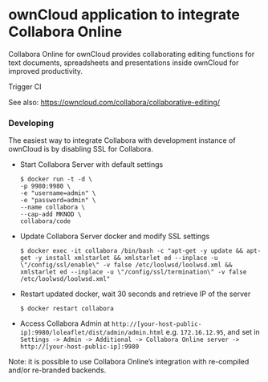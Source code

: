 ownCloud application to integrate Collabora Online
==================================================

Collabora Online for ownCloud provides collaborating editing functions for text documents, spreadsheets and presentations inside ownCloud for improved productivity.

Trigger CI

See also: https://owncloud.com/collabora/collaborative-editing/

### Developing

The easiest way to integrate Collabora with development instance of ownCloud is by disabling SSL for Collabora.

- Start Collabora Server with default settings

    ```
    $ docker run -t -d \
    -p 9980:9980 \
    -e "username=admin" \
    -e "password=admin" \
    --name collabora \
    --cap-add MKNOD \
    collabora/code
    ```

- Update Collabora Server docker and modify SSL settings

    ```
    $ docker exec -it collabora /bin/bash -c "apt-get -y update && apt-get -y install xmlstarlet && xmlstarlet ed --inplace -u \"/config/ssl/enable\" -v false /etc/loolwsd/loolwsd.xml && xmlstarlet ed --inplace -u \"/config/ssl/termination\" -v false /etc/loolwsd/loolwsd.xml"
    ```

- Restart updated docker, wait 30 seconds and retrieve IP of the server

    ```
    $ docker restart collabora
    ```

- Access Collabora Admin at `http://[your-host-public-ip]:9980/loleaflet/dist/admin/admin.html` e.g. `172.16.12.95`, and set in `Settings -> Admin -> Additional -> Collabora Online server -> http://[your-host-public-ip]:9980`

Note: it is possible to use Collabora Online’s integration with re-compiled and/or re-branded backends.
